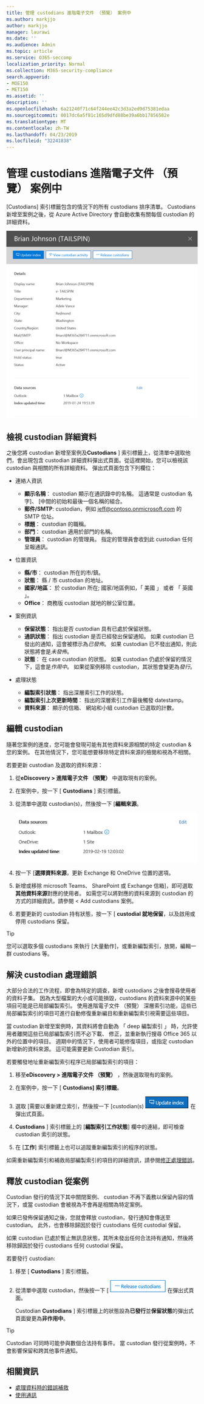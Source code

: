 ```yaml
---
title: 管理 custodians 進階電子文件 （預覽） 案例中
ms.author: markjjo
author: markjjo
manager: laurawi
ms.date: ''
ms.audience: Admin
ms.topic: article
ms.service: O365-seccomp
localization_priority: Normal
ms.collection: M365-security-compliance
search.appverid:
- MOE150
- MET150
ms.assetid: ''
description: ''
ms.openlocfilehash: 6a21240f71c64f244ee42c3d3a2ed9d75381edaa
ms.sourcegitcommit: 0017dc6a5f81c165d9dfd88be39a6bb17856582e
ms.translationtype: MT
ms.contentlocale: zh-TW
ms.lasthandoff: 04/23/2019
ms.locfileid: "32241838"
---
```

# <a name="manage-custodians-in-an-advanced-ediscovery-preview-case"></a>管理 custodians 進階電子文件 （預覽） 案例中

[Custodians] 索引標籤包含的情況下的所有 custodians 排序清單。 Custodians 新增至案例之後，從 Azure Active Directory 會自動收集有關每個 custodian 的詳細資料。

![管理 Custodians](../media/CustodianDetails.PNG)

## <a name="viewing-custodian-details"></a>檢視 custodian 詳細資料

之後您將 custodian 新增至案例及**Custodians** ] 索引標籤上，從清單中選取他們，會出現包含 custodian 詳細資料彈出式頁面。從這裡開始，您可以檢視該 custodian 與相關的所有詳細資料。 彈出式頁面包含下列欄位：

- 連絡人資訊

  - **顯示名稱**： custodian 顯示在通訊錄中的名稱。 這通常是 custodian 名字]、 [中間的初始和最後一個名稱的組合。
  - **郵件/SMTP**: custodian，例如 jeff@contoso.onmicrosoft.com 的 SMTP 位址。  
  - **標題**： custodian 的職稱。
  - **部門**： custodian 適用於部門的名稱。
  - **管理員**： custodian 的管理員。 指定的管理員會收到此 custodian 任何呈報通訊。
  
- 位置資訊

  - **縣/市**： custodian 所在的市/鎮。
  - **狀態**： 縣 / 市 custodian 的地址。
  - **國家/地區**： 於 custodian 所在; 國家/地區例如，「 美國 」 或者 「 英國 」。
  - **Office**： 商務版 custodian 就地的辦公室位置。

- 案例資訊

  - **保留狀態**： 指出是否 custodian 具有已處於保留狀態。 
  - **通訊狀態**： 指出 custodian 是否已經發出保留通知。 如果 custodian 已發出的通知，這會被標示為*已發佈*。 如果 custodian 已不發出通知，則此狀態將會是*未發佈*。 
  - **狀態**： 在 case custodian 的狀態。 如果 custodian 仍處於保留的情況下，這會是*作用中*。 如果從案例移除 custodian，其狀態會變更為*發行*。 

- 處理狀態

  - **編製索引狀態**： 指出深層索引工作的狀態。  
  - **編製索引上次更新時間**： 指出的深層索引工作最後觸發 datestamp。
  - **資料來源**： 顯示的信箱、 網站和小組 custodian 已選取的計數。

## <a name="editing-a-custodian"></a>編輯 custodian

隨著您案例的進度，您可能會發現可能有其他資料來源相關的特定 custodian & 您的案例。 在其他情況下，您可能想要移除特定資料來源的檢閱和視為不相關。

若要更新 custodian 及選取的資料來源：

1. 從**eDiscovery > 進階電子文件 （預覽）** 中選取現有的案例。
  
2. 在案例中，按一下 [ **Custodians** ] 索引標籤。
  
3. 從清單中選取 custodian(s)，然後按一下 [**編輯來源**。

    ![編輯資料來源](../media/EditCustodianDataSource.PNG)
  
4. 按一下 [**選擇資料來源**，更新 Exchange 和 OneDrive 位置的選項。
  
5. 新增或移除 microsoft Teams、 SharePoint 或 Exchange 信箱]，即可選取**其他資料來源**對應的使用者。 如需您可以將對應的資料來源到 custodian 的方式的詳細資訊，請參閱 < <b0>Add custodians 案例</b0>。
  
6. 若要更新的 custodian 持有狀態，按一下 [ **custodial 就地保留**，以及啟用或停用 custodians 保留。

> [!TIP]
> 您可以選取多個 custodians 來執行 [大量動作]，或重新編製索引，放開，編輯一群 custodians 等。

## <a name="resolving-custodian-processing-errors"></a>解決 custodian 處理錯誤

大部分合法的工作流程，即會為特定的調查，新增 custodians 之後會搜尋使用者的資料子集。 因為大型檔案的大小或可能損毀，custodians 的資料來源中的某些項目可能是已局部編製索引。 使用進階電子文件 （預覽） 深層索引功能，這些已局部編製索引的項目可進行自動修復重新編目和重新編製索引視需要這些項目。 

當 custodian 新增至案例時，其資料將會自動為 「 deep 編製索引 」 時，允許使用者離開這些已局部編製索引而不必下載、 修正，並重新執行搜尋 Office 365 以外的位置中的項目。 週期中的情況下，使用者可能修復項目，或指定 custodian 新增新的資料來源。 這可能需要更新 Custodian 索引。 

若要觸發地址重新編製索引程序已局部編製索引的項目：

1. 移至**eDiscovery > 進階電子文件 （預覽）** ，然後選取現有的案例。

2. 在案例中，按一下 [ **Custodians] 索引標籤**。 

3. 選取 [需要以重新建立索引，然後按一下 [custodian(s) ![更新索引](../media/UpdateIndex.PNG) 在彈出式頁面。

4. **Custodians** ] 索引標籤上的 [**編製索引工作狀態**] 欄中的連結，即可檢查 custodian 索引的狀態。  

5. 在 [**工作**] 索引標籤上也可以追蹤重新編製索引的程序的狀態。

如需重新編製索引和補救局部編製索引的項目的詳細資訊，請參閱[修正處理錯誤](processing-data-for-case.md)。

## <a name="releasing-a-custodian-from-a-case"></a>釋放 custodian 從案例

Custodian 發行的情況下其中關閉案例、 custodian 不再下義務以保留內容的情況下，或當 custodian 會被視為不會再是相關為特定案例。 

如果已發佈保留通知之後，您就會釋放 custodian，發行通知會傳送至 custodian。 此外，也會移除歸因於發行 custodians 任何 custodial 保留。

如果 custodian 已處於暫止無訊息狀態，其所未發出任何合法持有通知，然後將移除歸因於發行 custodians 任何 custodial 保留。  

若要發行 custodian: 

1.  移至 [ **Custodians** ] 索引標籤。

2.  從清單中選取 custodian，然後按一下 [ ![版本 Custodian](../media/ReleaseCustodian.PNG) 在彈出式頁面。

    Custodian **Custodians** ] 索引標籤上的狀態設為**已發行**並**保留狀態**的彈出式頁面變更為**非作用中**。 

> [!TIP]
> Custodian 可同時可能參與數個合法持有事件。 當 custodian 發行從案例時，不會影響保留和跨其他事件通知。

## <a name="related-information"></a>相關資訊

 - [處理資料時的錯誤補救](error-remediation.md) 
- [使用通訊](managing-custodian-communications.md)
